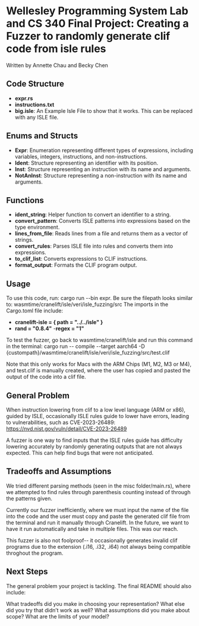 # Wellesley Programming System Lab and CS 340 Final Project: Creating a Fuzzer to randomly generate clif code from isle rules

Written by Annette Chau and Becky Chen

## Code Structure

- **expr.rs**
- **instructions.txt**
- **big.isle**: An Example Isle File to show that it works. This can be replaced with any ISLE file. 

## Enums and Structs

- **Expr**: Enumeration representing different types of expressions, including variables, integers, instructions, and non-instructions.
- **Ident**: Structure representing an identifier with its position.
- **Inst**: Structure representing an instruction with its name and arguments.
- **NotAnInst**: Structure representing a non-instruction with its name and arguments.

## Functions

- **ident_string**: Helper function to convert an identifier to a string.
- **convert_pattern**: Converts ISLE patterns into expressions based on the type environment.
- **lines_from_file**: Reads lines from a file and returns them as a vector of strings.
- **convert_rules**: Parses ISLE file into rules and converts them into expressions.
- **to_clif_list**: Converts expressions to CLIF instructions.
- **format_output**: Formats the CLIF program output.

## Usage
To use this code, run: cargo run --bin expr. Be sure the filepath looks similar to: wasmtime/cranelift/isle/veri/isle_fuzzing/src
The imports in the Cargo.toml file include: 
- **cranelift-isle = { path = "../../isle" }**
- **rand = "0.8.4"**
-**regex = "1"**

To test the fuzzer, go back to wasmtime/cranelift/isle and run this command in the terminal: 
cargo run -- compile --target aarch64 -D {custompath}/wasmtime/cranelift/isle/veri/isle_fuzzing/src/test.clif

Note that this only works for Macs with the ARM Chips (M1, M2, M3 or M4), and test.clif is manually created, where the user has copied and pasted the output of the code into a clif file. 

## General Problem

When instruction lowering from clif to a low level language (ARM or x86), guided by ISLE, occasionally ISLE rules guide to lower have errors, leading to vulnerabilities, such as CVE-2023-26489: https://nvd.nist.gov/vuln/detail/CVE-2023-26489

A fuzzer is one way to find inputs that the ISLE rules guide has difficulty lowering accurately by randomly generating outputs that are not always expected. This can help find bugs that were not anticipated. 

## Tradeoffs and Assumptions

We tried different parsing methods (seen in the misc folder/main.rs), where we attempted to find rules through parenthesis counting instead of through the patterns given. 

Currently our fuzzer inefficiently, where we must input the name of the file into the code and the user must copy and paste the generated clif file from the terminal and run it manually through Cranelift. In the future, we want to have it run automatically and take in multiple files. This was our reach. 

This fuzzer is also not foolproof-- it occasionally generates invalid clif programs due to the extension (.i16, .i32, .i64) not always being compatible throghout the program. 

## Next Steps
The general problem your project is tackling.
The final README should also include:


What tradeoffs did you make in choosing your representation? What else did you try that didn’t work as well?
What assumptions did you make about scope? What are the limits of your model?